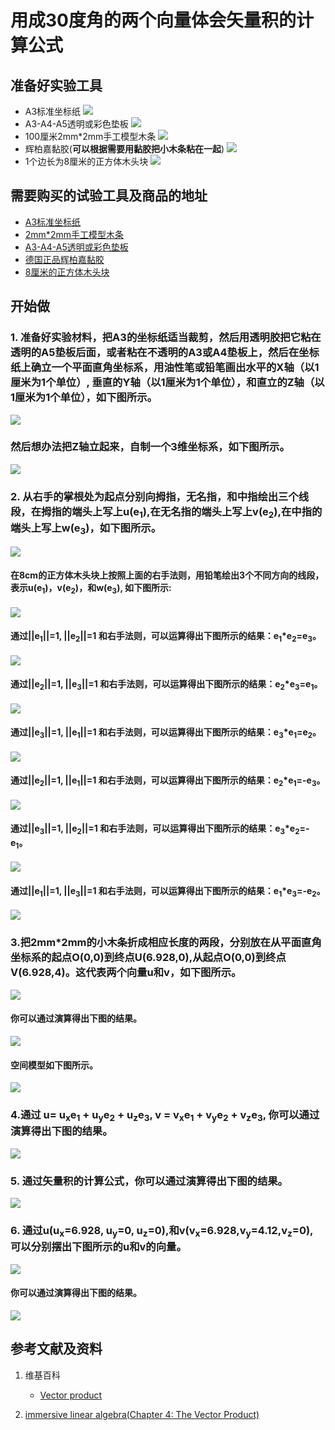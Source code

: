 ﻿# 用成30度角的两个向量体会矢量积的计算公式

## 准备好实验工具

- A3标准坐标纸
![](/images/线性代数/用成30度角的两个向量体会矢量积的计算公式/A3标准坐标纸.jpg)
- A3-A4-A5透明或彩色垫板
![](/images/线性代数/用成30度角的两个向量体会矢量积的计算公式/A3-A4-A5透明或彩色垫板.jpg)
- 100厘米2mm*2mm手工模型木条
![](/images/线性代数/用成30度角的两个向量体会矢量积的计算公式/2mm手工模型木条.jpg)
- 辉柏嘉黏胶(**可以根据需要用黏胶把小木条粘在一起**)
![](/images/线性代数/用成30度角的两个向量体会矢量积的计算公式/辉柏嘉黏胶.jpg)
- 1个边长为8厘米的正方体木头块
![](/images/线性代数/用成30度角的两个向量体会矢量积的计算公式//8cm正方体木头块.jpg)

## 需要购买的试验工具及商品的地址

- [A3标准坐标纸](https://detail.tmall.com/item.htm?id=27142292922&ali_refid=A3_430583_1006:1105863285:N:dZ%20MV6sJ%20YlXqxaoC1QlJw==:77285e<sub>2</sub>bbcb0cebf9d00068f21bd840f&ali_trackid=1_77285e<sub>2</sub>bbcb0cebf9d00068f21bd840f&spm=a230r.1.14.1&skuId=3165771512170)
- [2mm*2mm手工模型木条](https://item.taobao.com/item.htm?spm=a1z09.2.0.0.7f642e8dJTGJWM&id=543446811425&_u=3c6ncud14e<sub>3</sub>)
- [A3-A4-A5透明或彩色垫板](https://detail.tmall.com/item.htm?id=572373987578&spm=a1z09.2.0.0.7f642e8dJTGJWM&_u=3c6ncud6913&skuId=3884138486259)
- [德国正品辉柏嘉黏胶](https://detail.tmall.com/item.htm?id=578158176708&spm=a1z09.2.0.0.7f642e8dJTGJWM&_u=3c6ncudc3bc&skuId=3997768894943)
- [8厘米的正方体木头块](https://item.taobao.com/item.htm?spm=a1z09.2.0.0.3ce42e8dgzHOjp&id=564615306258&_u=ic6ncud9cf9)

## 开始做

### 1. 准备好实验材料，把A3的坐标纸适当裁剪，然后用透明胶把它粘在透明的A5垫板后面，或者粘在不透明的A3或A4垫板上，然后在坐标纸上确立一个平面直角坐标系，用油性笔或铅笔画出水平的X轴（以1厘米为1个单位）, 垂直的Y轴（以1厘米为1个单位），和直立的Z轴（以1厘米为1个单位），如下图所示。

![](/images/线性代数/用成30度角的两个向量体会矢量积的计算公式/1a1.jpg)

### 然后想办法把Z轴立起来，自制一个3维坐标系，如下图所示。

![](/images/线性代数/用成30度角的两个向量体会矢量积的计算公式/1a2.jpg)

### 2. 从右手的掌根处为起点分别向拇指，无名指，和中指绘出三个线段，在拇指的端头上写上u(e<sub>1</sub>),在无名指的端头上写上v(e<sub>2</sub>),在中指的端头上写上w(e<sub>3</sub>)，如下图所示。

![](/images/线性代数/用成30度角的两个向量体会矢量积的计算公式/2a1.jpg)

#### 在8cm的正方体木头块上按照上面的右手法则，用铅笔绘出3个不同方向的线段，表示u(e<sub>1</sub>)，v(e<sub>2</sub>)，和w(e<sub>3</sub>), 如下图所示:

![](/images/线性代数/用成30度角的两个向量体会矢量积的计算公式/2a2.jpg)

#### 通过||e<sub>1</sub>||=1, ||e<sub>2</sub>||=1 和右手法则，可以运算得出下图所示的结果：e<sub>1</sub>*e<sub>2</sub>=e<sub>3</sub>。

![](/images/线性代数/用成30度角的两个向量体会矢量积的计算公式/2a3.jpg)

#### 通过||e<sub>2</sub>||=1, ||e<sub>3</sub>||=1 和右手法则，可以运算得出下图所示的结果：e<sub>2</sub>*e<sub>3</sub>=e<sub>1</sub>。

![](/images/线性代数/用成30度角的两个向量体会矢量积的计算公式/2a4.jpg)

#### 通过||e<sub>3</sub>||=1, ||e<sub>1</sub>||=1 和右手法则，可以运算得出下图所示的结果：e<sub>3</sub>*e<sub>1</sub>=e<sub>2</sub>。

![](/images/线性代数/用成30度角的两个向量体会矢量积的计算公式/2a5.jpg)

#### 通过||e<sub>2</sub>||=1, ||e<sub>1</sub>||=1 和右手法则，可以运算得出下图所示的结果：e<sub>2</sub>*e<sub>1</sub>=-e<sub>3</sub>。

![](/images/线性代数/用成30度角的两个向量体会矢量积的计算公式/2a6.jpg)

#### 通过||e<sub>3</sub>||=1, ||e<sub>2</sub>||=1 和右手法则，可以运算得出下图所示的结果：e<sub>3</sub>*e<sub>2</sub>=-e<sub>1</sub>。

![](/images/线性代数/用成30度角的两个向量体会矢量积的计算公式/2a7.jpg)

#### 通过||e<sub>1</sub>||=1, ||e<sub>3</sub>||=1 和右手法则，可以运算得出下图所示的结果：e<sub>1</sub>*e<sub>3</sub>=-e<sub>2</sub>。

![](/images/线性代数/用成30度角的两个向量体会矢量积的计算公式/2a8.jpg)

### 3.把2mm*2mm的小木条折成相应长度的两段，分别放在从平面直角坐标系的起点O(0,0)到终点U(6.928,0),从起点O(0,0)到终点V(6.928,4)。这代表两个向量u和v，如下图所示。

![](/images/线性代数/用成30度角的两个向量体会矢量积的计算公式/3a1.jpg)

#### 你可以通过演算得出下图的结果。

![](/images/线性代数/用成30度角的两个向量体会矢量积的计算公式/3a2.jpg)

#### 空间模型如下图所示。

![](/images/线性代数/用成30度角的两个向量体会矢量积的计算公式/3a3.jpg)

### 4.通过 u= u<sub>x</sub>e<sub>1</sub> + u<sub>y</sub>e<sub>2</sub> + u<sub>z</sub>e<sub>3</sub>, v = v<sub>x</sub>e<sub>1</sub> + v<sub>y</sub>e<sub>2</sub> + v<sub>z</sub>e<sub>3</sub>, 你可以通过演算得出下图的结果。

![](/images/线性代数/用成30度角的两个向量体会矢量积的计算公式/4a1.jpg)

### 5. 通过矢量积的计算公式，你可以通过演算得出下图的结果。

![](/images/线性代数/用成30度角的两个向量体会矢量积的计算公式/5a1.jpg)

### 6. 通过u(u<sub>x</sub>=6.928, u<sub>y</sub>=0, u<sub>z</sub>=0),和v(v<sub>x</sub>=6.928,v<sub>y</sub>=4.12,v<sub>z</sub>=0), 可以分别摆出下图所示的u和v的向量。

![](/images/线性代数/用成30度角的两个向量体会矢量积的计算公式/6a1.jpg)

#### 你可以通过演算得出下图的结果。

![](/images/线性代数/用成30度角的两个向量体会矢量积的计算公式/6a2.jpg)

## 参考文献及资料

1. 维基百科
	- [Vector product](https://en.wikipedia.org/wiki/Cross_product) 

2. [immersive linear algebra(Chapter 4: The Vector Product)](http://immersivemath.com/ila/ch04_vectorproduct/ch04.html)